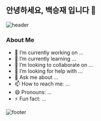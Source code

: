 ## 안녕하세요, 백승재 입니다 👋

![header](https://capsule-render.vercel.app/api?type=venom&color=0:000000,100:560bad&height=400&section=header&text=Welcome%20to%20BaekSeoungJae&fontSize=55&fontColor=cccccc&animation=twinkling)

### About Me
- 🔭 I’m currently working on ...
- 🌱 I’m currently learning ...
- 👯 I’m looking to collaborate on ...
- 🤔 I’m looking for help with ...
- 💬 Ask me about ...
- 📫 How to reach me: ...
- 😄 Pronouns: ...
- ⚡ Fun fact: ...

![footer](https://capsule-render.vercel.app/api?type=venom&color=0:000000,100:560bad&height=150&section=footer&text=Thank%20You%20for%20Visiting!&fontSize=50&fontColor=ffffff&animation=scaleIn)
